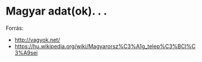 # Magyar adat(ok). . .

Forrás:
- http://vagyok.net/
- https://hu.wikipedia.org/wiki/Magyarorsz%C3%A1g_telep%C3%BCl%C3%A9sei
